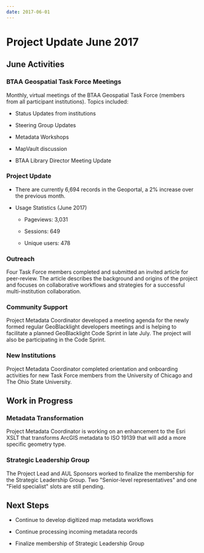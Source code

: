 ```yaml
---
date: 2017-06-01
---
```


# Project Update June 2017
<!-- more -->

## June Activities

### BTAA Geospatial Task Force Meetings

Monthly, virtual meetings of the BTAA Geospatial Task Force (members
from all participant institutions). Topics included:

-   Status Updates from institutions

-   Steering Group Updates

-   Metadata Workshops

-   MapVault discussion

-   BTAA Library Director Meeting Update

### Project Update

-   There are currently 6,694 records in the Geoportal, a 2% increase
    over the previous month.

-   Usage Statistics (June 2017)

    -   Pageviews: 3,031

    -   Sessions: 649

    -   Unique users: 478

### Outreach

Four Task Force members completed and submitted an invited article for
peer-review. The article describes the background and origins of the
project and focuses on collaborative workflows and strategies for a
successful multi-institution collaboration.

### Community Support

Project Metadata Coordinator developed a meeting agenda for the newly
formed regular GeoBlacklight developers meetings and is helping to
facilitate a planned GeoBlacklight Code Sprint in late July. The project
will also be participating in the Code Sprint.

### New Institutions

Project Metadata Coordinator completed orientation and onboarding
activities for new Task Force members from the University of Chicago and
The Ohio State University.

## Work in Progress

### Metadata Transformation

Project Metadata Coordinator is working on an enhancement to the Esri
XSLT that transforms ArcGIS metadata to ISO 19139 that will add a more
specific geometry type.

### Strategic Leadership Group

The Project Lead and AUL Sponsors worked to finalize the membership for
the Strategic Leadership Group. Two "Senior-level representatives" and one "Field specialist" slots are
still pending.

## Next Steps

-   Continue to develop digitized map metadata workflows

-   Continue processing incoming metadata records

-   Finalize membership of Strategic Leadership Group
